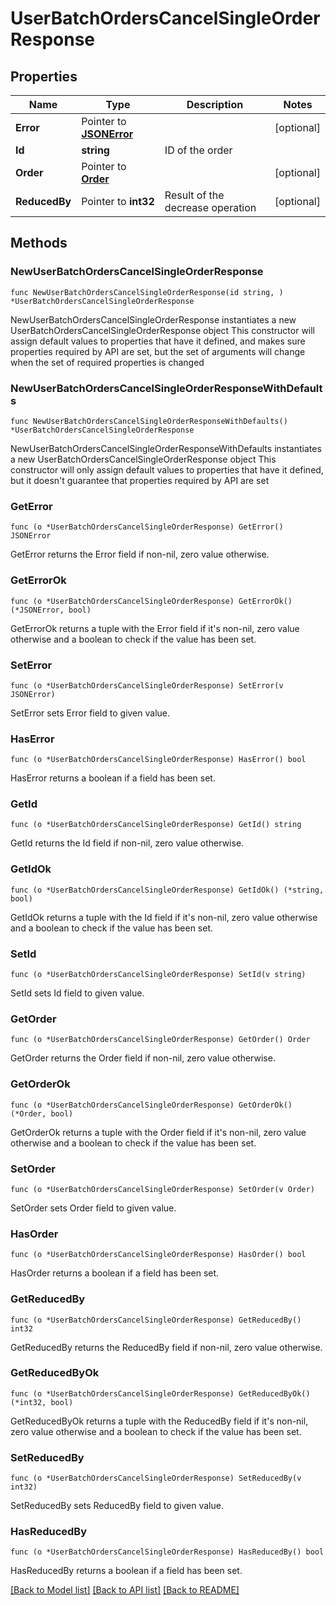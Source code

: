 # UserBatchOrdersCancelSingleOrderResponse

## Properties

Name | Type | Description | Notes
------------ | ------------- | ------------- | -------------
**Error** | Pointer to [**JSONError**](JSONError.md) |  | [optional] 
**Id** | **string** | ID of the order | 
**Order** | Pointer to [**Order**](Order.md) |  | [optional] 
**ReducedBy** | Pointer to **int32** | Result of the decrease operation | [optional] 

## Methods

### NewUserBatchOrdersCancelSingleOrderResponse

`func NewUserBatchOrdersCancelSingleOrderResponse(id string, ) *UserBatchOrdersCancelSingleOrderResponse`

NewUserBatchOrdersCancelSingleOrderResponse instantiates a new UserBatchOrdersCancelSingleOrderResponse object
This constructor will assign default values to properties that have it defined,
and makes sure properties required by API are set, but the set of arguments
will change when the set of required properties is changed

### NewUserBatchOrdersCancelSingleOrderResponseWithDefaults

`func NewUserBatchOrdersCancelSingleOrderResponseWithDefaults() *UserBatchOrdersCancelSingleOrderResponse`

NewUserBatchOrdersCancelSingleOrderResponseWithDefaults instantiates a new UserBatchOrdersCancelSingleOrderResponse object
This constructor will only assign default values to properties that have it defined,
but it doesn't guarantee that properties required by API are set

### GetError

`func (o *UserBatchOrdersCancelSingleOrderResponse) GetError() JSONError`

GetError returns the Error field if non-nil, zero value otherwise.

### GetErrorOk

`func (o *UserBatchOrdersCancelSingleOrderResponse) GetErrorOk() (*JSONError, bool)`

GetErrorOk returns a tuple with the Error field if it's non-nil, zero value otherwise
and a boolean to check if the value has been set.

### SetError

`func (o *UserBatchOrdersCancelSingleOrderResponse) SetError(v JSONError)`

SetError sets Error field to given value.

### HasError

`func (o *UserBatchOrdersCancelSingleOrderResponse) HasError() bool`

HasError returns a boolean if a field has been set.

### GetId

`func (o *UserBatchOrdersCancelSingleOrderResponse) GetId() string`

GetId returns the Id field if non-nil, zero value otherwise.

### GetIdOk

`func (o *UserBatchOrdersCancelSingleOrderResponse) GetIdOk() (*string, bool)`

GetIdOk returns a tuple with the Id field if it's non-nil, zero value otherwise
and a boolean to check if the value has been set.

### SetId

`func (o *UserBatchOrdersCancelSingleOrderResponse) SetId(v string)`

SetId sets Id field to given value.


### GetOrder

`func (o *UserBatchOrdersCancelSingleOrderResponse) GetOrder() Order`

GetOrder returns the Order field if non-nil, zero value otherwise.

### GetOrderOk

`func (o *UserBatchOrdersCancelSingleOrderResponse) GetOrderOk() (*Order, bool)`

GetOrderOk returns a tuple with the Order field if it's non-nil, zero value otherwise
and a boolean to check if the value has been set.

### SetOrder

`func (o *UserBatchOrdersCancelSingleOrderResponse) SetOrder(v Order)`

SetOrder sets Order field to given value.

### HasOrder

`func (o *UserBatchOrdersCancelSingleOrderResponse) HasOrder() bool`

HasOrder returns a boolean if a field has been set.

### GetReducedBy

`func (o *UserBatchOrdersCancelSingleOrderResponse) GetReducedBy() int32`

GetReducedBy returns the ReducedBy field if non-nil, zero value otherwise.

### GetReducedByOk

`func (o *UserBatchOrdersCancelSingleOrderResponse) GetReducedByOk() (*int32, bool)`

GetReducedByOk returns a tuple with the ReducedBy field if it's non-nil, zero value otherwise
and a boolean to check if the value has been set.

### SetReducedBy

`func (o *UserBatchOrdersCancelSingleOrderResponse) SetReducedBy(v int32)`

SetReducedBy sets ReducedBy field to given value.

### HasReducedBy

`func (o *UserBatchOrdersCancelSingleOrderResponse) HasReducedBy() bool`

HasReducedBy returns a boolean if a field has been set.


[[Back to Model list]](../README.md#documentation-for-models) [[Back to API list]](../README.md#documentation-for-api-endpoints) [[Back to README]](../README.md)


